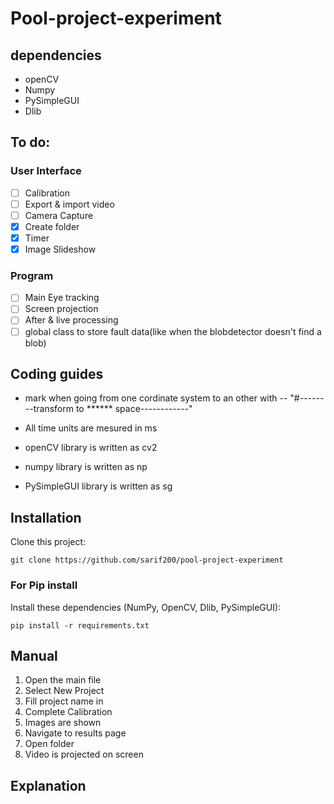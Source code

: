 # Pool-project-experiment

## dependencies
- openCV
- Numpy
- PySimpleGUI
- Dlib

## To do:

### User Interface
- [ ] Calibration
- [ ] Export & import video
- [ ] Camera Capture
- [x] Create folder
- [x] Timer
- [x] Image Slideshow

### Program
- [ ] Main Eye tracking
- [ ] Screen projection
- [ ] After & live processing
- [ ] global class to store fault data(like when the blobdetector doesn't find a blob)

## Coding guides

- mark when going from one cordinate system to an other with 
  -- "#--------transform to ****** space------------"
  
- All time units are mesured in ms
- openCV library is written as cv2
- numpy library is written as np
- PySimpleGUI library is written as sg

## Installation

Clone this project:

```shell
git clone https://github.com/sarif200/pool-project-experiment
```

### For Pip install
Install these dependencies (NumPy, OpenCV, Dlib, PySimpleGUI):

```shell
pip install -r requirements.txt
```

## Manual
1. Open the main file
2. Select New Project
3. Fill project name in
4. Complete Calibration
5. Images are shown
6. Navigate to results page
7. Open folder
8. Video is projected on screen

## Explanation
